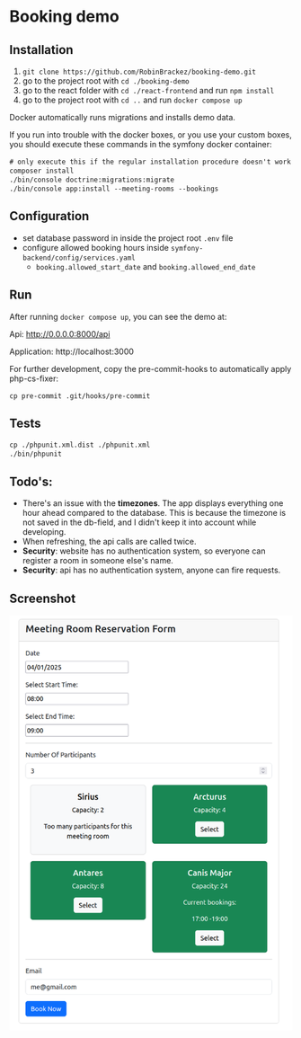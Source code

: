 # Booking demo

## Installation

1. `git clone https://github.com/RobinBrackez/booking-demo.git`
2. go to the project root with `cd ./booking-demo`
2. go to the react folder with `cd ./react-frontend` and run `npm install`
3. go to the project root with  `cd ..` and run `docker compose up`

Docker automatically runs migrations and installs demo data.

If you run into trouble with the docker boxes, or you use your custom boxes, you should execute these commands in the symfony docker container:
````
# only execute this if the regular installation procedure doesn't work
composer install
./bin/console doctrine:migrations:migrate
./bin/console app:install --meeting-rooms --bookings
````

## Configuration

* set database password in inside the project root `.env` file
* configure allowed booking hours inside `symfony-backend/config/services.yaml`
  * `booking.allowed_start_date` and `booking.allowed_end_date`

## Run

After running `docker compose up`, you can see the demo at:

Api: http://0.0.0.0:8000/api

Application: http://localhost:3000

For further development, copy the pre-commit-hooks to automatically apply php-cs-fixer:
````
cp pre-commit .git/hooks/pre-commit
````

## Tests

````
cp ./phpunit.xml.dist ./phpunit.xml
./bin/phpunit
````

## Todo's:

* There's an issue with the **timezones**. The app displays everything one hour ahead compared to the database. This is because the timezone is not saved in the db-field, and I didn't keep it into account while developing.
* When refreshing, the api calls are called twice.
* **Security**: website has no authentication system, so everyone can register a room in someone else's name.
* **Security**: api has no authentication system, anyone can fire requests.

## Screenshot

![Alt text](./docs/booking_form.png "Example form")